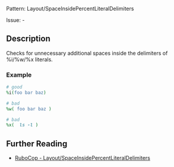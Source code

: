 Pattern: Layout/SpaceInsidePercentLiteralDelimiters

Issue: -

## Description

Checks for unnecessary additional spaces inside the delimiters of
%i/%w/%x literals.

### Example

```ruby
# good
%i(foo bar baz)

# bad
%w( foo bar baz )

# bad
%x(  ls -l )
```

## Further Reading

* [RuboCop - Layout/SpaceInsidePercentLiteralDelimiters](https://rubocop.readthedocs.io/en/latest/cops_layout/#layoutspaceinsidepercentliteraldelimiters)
